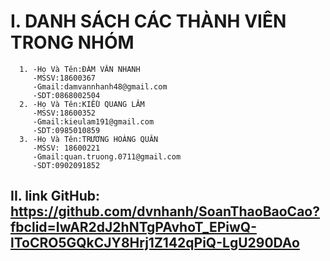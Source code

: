 
# I. DANH SÁCH CÁC THÀNH VIÊN TRONG NHÓM
      1. -Họ Và Tên:ĐÀM VĂN NHANH
         -MSSV:18600367
         -Gmail:damvannhanh48@gmail.com
         -SDT:0868002504
      2. -Họ Và Tên:KIỀU QUANG LÂM
         -MSSV:18600352
         -Gmail:kieulam191@gmail.com
         -SDT:0985010859
      3. -Họ Và Tên:TRƯƠNG HOÀNG QUÂN
         -MSSV: 18600221
         -Gmail:quan.truong.0711@gmail.com
         -SDT:0902091852
## II. **link GitHub:** https://github.com/dvnhanh/SoanThaoBaoCao?fbclid=IwAR2dJ2hNTgPAvhoT_EPiwQ-lToCRO5GQkCJY8Hrj1Z142qPiQ-LgU290DAo
